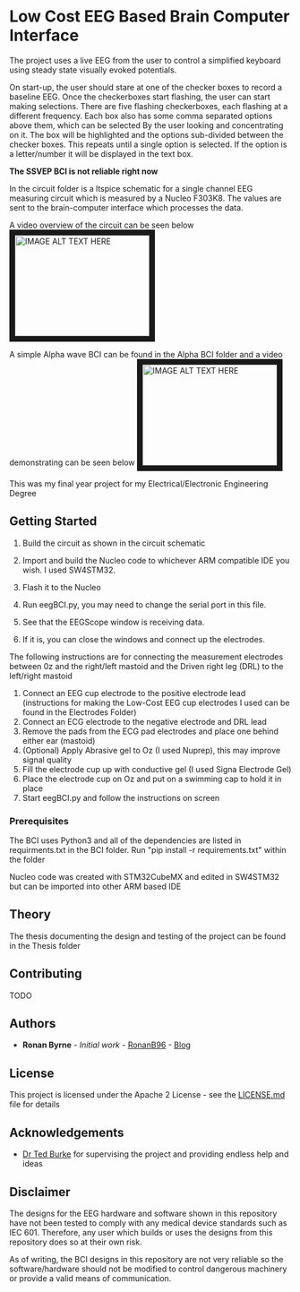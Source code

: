 # Low Cost EEG Based Brain Computer Interface

The project uses a live EEG from the user to control a simplified keyboard using steady state visually evoked potentials.

On start-up, the user should stare at one of the checker boxes to record a baseline EEG. Once the checkerboxes start flashing, the user can start making selections. There are five flashing checkerboxes, each flashing at a different frequency. Each box also has some comma separated options above them, which can be selected
By the user looking and concentrating on it. The box will be highlighted and the options sub-divided between the checker boxes. This repeats until a single option is selected. If the option is a letter/number it will be displayed in the text box.

**The SSVEP BCI is not reliable right now**

In the circuit folder is a ltspice schematic for a single channel EEG measuring circuit which is measured by a Nucleo F303K8. The values are sent
to the brain-computer interface which processes the data.

A video overview of the circuit can be seen below
<a href="http://www.youtube.com/watch?feature=player_embedded&v=Ilv_VNvS42w
" target="_blank"><img src="http://img.youtube.com/vi/Ilv_VNvS42w/0.jpg" 
alt="IMAGE ALT TEXT HERE" width="240" height="180" border="10" /></a>

A simple Alpha wave BCI can be found in the Alpha BCI folder and a video demonstrating can be seen below
<a href="http://www.youtube.com/watch?feature=player_embedded&v=Ehdn_71upWc
" target="_blank"><img src="http://img.youtube.com/vi/Ehdn_71upWc/0.jpg" 
alt="IMAGE ALT TEXT HERE" width="240" height="180" border="10" /></a>

This was my final year project for my Electrical/Electronic Engineering Degree

## Getting Started

1. Build the circuit as shown in the circuit schematic
2. Import and build the Nucleo code to whichever ARM compatible IDE you wish. I used SW4STM32.
3. Flash it to the Nucleo

1. Run eegBCI.py, you may need to change the serial port in this file.
2. See that the EEGScope window is receiving data. 
3. If it is, you can close the windows and connect up the electrodes.

The following instructions are for connecting the measurement electrodes between 0z and the right/left mastoid and the Driven right leg (DRL) to the left/right mastoid

1. Connect an EEG cup electrode to the positive electrode lead (instructions for making the Low-Cost EEG cup electrodes I used can be found in the Electrodes Folder)
2. Connect an ECG electrode to the negative electrode and DRL lead
3. Remove the pads from the ECG pad electrodes and place one behind either ear (mastoid)
4. (Optional) Apply Abrasive gel to Oz (I used Nuprep), this may improve signal quality
5. Fill the electrode cup up with conductive gel (I used Signa Electrode Gel)
6. Place the electrode cup on Oz and put on a swimming cap to hold it in place
7. Start eegBCI.py and follow the instructions on screen

### Prerequisites

The BCI uses Python3 and all of the dependencies are listed in requirments.txt in the BCI folder. 
Run "pip install -r requirements.txt" within the folder

Nucleo code was created with STM32CubeMX and edited in SW4STM32 but can be imported into other ARM based IDE

## Theory

The thesis documenting the design and testing of the project can be found in the Thesis folder

## Contributing

TODO

## Authors

* **Ronan Byrne** - *Initial work* - [RonanB96](https://github.com/RonanB96) - [Blog](https://roboroblog.wordpress.com/)

## License

This project is licensed under the Apache 2 License - see the [LICENSE.md](LICENSE.md) file for details

## Acknowledgements

* [Dr Ted Burke](https://batchloaf.wordpress.com/) for supervising the project and providing endless help and ideas

## Disclaimer
The designs for the EEG hardware and software shown in this repository have not been tested to comply with any medical device standards such as IEC 601. Therefore, any user which builds or uses the designs from this repository does so at their own risk. 

As of writing, the BCI designs in this repository are not very reliable so the software/hardware should not be modified to control dangerous machinery or provide a valid means of communication.
